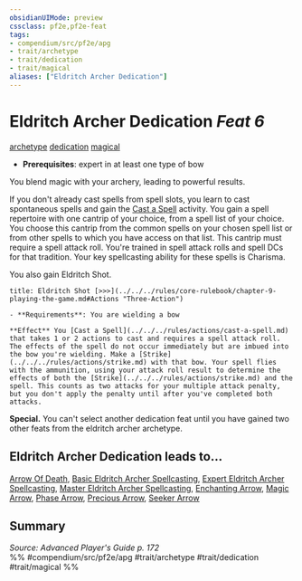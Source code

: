 ```yaml
---
obsidianUIMode: preview
cssclass: pf2e,pf2e-feat
tags:
- compendium/src/pf2e/apg
- trait/archetype
- trait/dedication
- trait/magical
aliases: ["Eldritch Archer Dedication"]
---
```

# Eldritch Archer Dedication  *Feat 6*  
[archetype](../../Rules/traits/archetype.md)  [dedication](../../Rules/traits/dedication.md)  [magical](../../Rules/traits/magical.md)  

- **Prerequisites**: expert in at least one type of bow

You blend magic with your archery, leading to powerful results.

If you don't already cast spells from spell slots, you learn to cast spontaneous spells and gain the [Cast a Spell](../../Rules/actions/cast-a-spell.md) activity. You gain a spell repertoire with one cantrip of your choice, from a spell list of your choice. You choose this cantrip from the common spells on your chosen spell list or from other spells to which you have access on that list. This cantrip must require a spell attack roll. You're trained in spell attack rolls and spell DCs for that tradition. Your key spellcasting ability for these spells is Charisma.

You also gain Eldritch Shot.

```ad-embed-ability
title: Eldritch Shot [>>>](../../../rules/core-rulebook/chapter-9-playing-the-game.md#Actions "Three-Action")

- **Requirements**: You are wielding a bow

**Effect** You [Cast a Spell](../../../rules/actions/cast-a-spell.md) that takes 1 or 2 actions to cast and requires a spell attack roll. The effects of the spell do not occur immediately but are imbued into the bow you're wielding. Make a [Strike](../../../rules/actions/strike.md) with that bow. Your spell flies with the ammunition, using your attack roll result to determine the effects of both the [Strike](../../../rules/actions/strike.md) and the spell. This counts as two attacks for your multiple attack penalty, but you don't apply the penalty until after you've completed both attacks.
```

**Special.** You can't select another dedication feat until you have gained two other feats from the eldritch archer archetype.

## Eldritch Archer Dedication leads to...

[Arrow Of Death](arrow-of-death-apg.md), [Basic Eldritch Archer Spellcasting](basic-eldritch-archer-spellcasting-apg.md), [Expert Eldritch Archer Spellcasting](expert-eldritch-archer-spellcasting-apg.md), [Master Eldritch Archer Spellcasting](master-eldritch-archer-spellcasting-apg.md), [Enchanting Arrow](enchanting-arrow-apg.md), [Magic Arrow](magic-arrow-apg.md), [Phase Arrow](phase-arrow-apg.md), [Precious Arrow](precious-arrow-apg.md), [Seeker Arrow](seeker-arrow-apg.md)

## Summary

*Source: Advanced Player's Guide p. 172*  
%% #compendium/src/pf2e/apg #trait/archetype #trait/dedication #trait/magical %%

